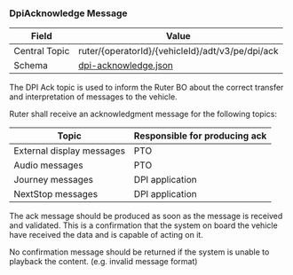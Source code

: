 ### DpiAcknowledge Message
| Field         | Value                                                                  |
|---------------|------------------------------------------------------------------------|
| Central Topic | ruter/{operatorId}/{vehicleId}/adt/v3/pe/dpi/ack                       |
| Schema        | [ dpi-acknowledge.json ](json-schemas/pe/dpi/ack/dpi-acknowledge.json) |

The DPI Ack topic is used to inform the Ruter BO about the correct transfer and interpretation of messages to the vehicle.

Ruter shall receive an acknowledgment message for the following topics:

| Topic                     | Responsible for producing ack |
|---------------------------|-------------------------------|
| External display messages | PTO                           |
| Audio messages            | PTO                           |
| Journey messages          | DPI application               |
| NextStop messages         | DPI application               |

The ack message should be produced as soon as the message is received and validated. This is a confirmation that the system
on board the vehicle have received the data and is capable of acting on it.

No confirmation message should be returned if the system is unable to playback the content. (e.g. invalid message format)
